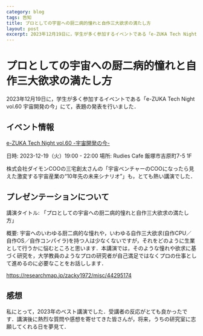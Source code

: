 ```yaml
---
category: blog
tags: 告知
title: プロとしての宇宙への厨二病的憧れと自作三大欲求の満たし方
layout: post
excerpt: 2023年12月19日に，学生が多く参加するイベントである「e-ZUKA Tech Night vol.60 宇宙開発の今」にて，表題の発表を行いました．
---
```

# プロとしての宇宙への厨二病的憧れと自作三大欲求の満たし方

2023年12月19日に，学生が多く参加するイベントである「e-ZUKA Tech Night vol.60 宇宙開発の今」にて，表題の発表を行いました．

## イベント情報

[e-ZUKA Tech Night vol.60 -宇宙開発の今-](https://ezukatechnight.doorkeeper.jp/events/165473)

日時: 2023-12-19（火）19:00 - 22:00
場所: Rudies Cafe 飯塚市吉原町7-5 1F

株式会社ダイモンCOOの三宅創太さんの「宇宙ベンチャーのCOOになったら見えた激変する宇宙産業の“10年先の未来シナリオ”」も，とても熱い講演でした．

## プレゼンテーションについて

講演タイトル: 「プロとしての宇宙への厨二病的憧れと自作三大欲求の満たし方」

概要: 宇宙へのいわゆる厨二病的な憧れや，いわゆる自作三大欲求(自作CPU／自作OS／自作コンパイラ)を持つ人は少なくないですが，それをどのように生業として行うかに悩むところと思います．本講演では，そのような憧れや欲求に基づく研究を，大学教員のようなプロの研究者が自己満足ではなくプロの仕事として進めるのに必要なことをお話しします．

https://researchmap.jp/zacky1972/misc/44295174


## 感想

私にとって，2023年のベスト講演でした．受講者の反応がとても良かったです．講演後に熱烈な質問や感想を寄せてきた皆さんが，将来，うちの研究室に志願してくれる日を夢見て．

